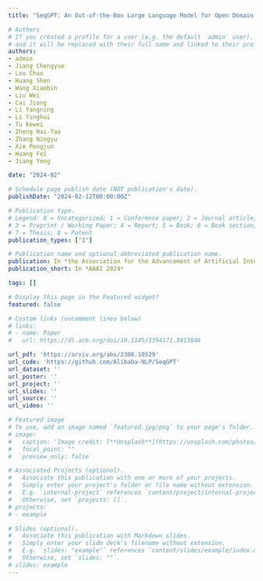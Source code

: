 ```yaml
---
title: "SeqGPT: An Out-of-the-Box Large Language Model for Open Domain Sequence Understanding"

# Authors
# If you created a profile for a user (e.g. the default `admin` user), write the username (folder name) here
# and it will be replaced with their full name and linked to their profile.
authors:
- admin
- Jiang Chengyue
- Lou Chao
- Huang Shen
- Wang Xiaobin
- Liu Wei
- Cai Jiong
- Li Yangning
- Li Yinghui
- Tu Kewei
- Zheng Hai-Tao
- Zhang Ningyu
- Xie Pengjun
- Huang Fei
- Jiang Yong

date: "2024-02"

# Schedule page publish date (NOT publication's date).
publishDate: "2024-02-12T00:00:00Z"

# Publication type.
# Legend: 0 = Uncategorized; 1 = Conference paper; 2 = Journal article;
# 3 = Preprint / Working Paper; 4 = Report; 5 = Book; 6 = Book section;
# 7 = Thesis; 8 = Patent
publication_types: ["1"]

# Publication name and optional abbreviated publication name.
publication: In *the Association for the Advancement of Artificial Intelligence 2024*
publication_short: In *AAAI 2024*

tags: []

# Display this page in the Featured widget?
featured: false

# Custom links (uncomment lines below)
# links:
# - name: Paper
#   url: https://dl.acm.org/doi/10.1145/3394171.3413846

url_pdf: 'https://arxiv.org/abs/2308.10529'
url_code: 'https://github.com/Alibaba-NLP/SeqGPT'
url_dataset: ''
url_poster: ''
url_project: ''
url_slides: ''
url_source: ''
url_video: ''

# Featured image
# To use, add an image named `featured.jpg/png` to your page's folder.
# image:
#   caption: 'Image credit: [**Unsplash**](https://unsplash.com/photos/pLCdAaMFLTE)'
#   focal_point: ""
#   preview_only: false

# Associated Projects (optional).
#   Associate this publication with one or more of your projects.
#   Simply enter your project's folder or file name without extension.
#   E.g. `internal-project` references `content/project/internal-project/index.md`.
#   Otherwise, set `projects: []`.
# projects:
# - example

# Slides (optional).
#   Associate this publication with Markdown slides.
#   Simply enter your slide deck's filename without extension.
#   E.g. `slides: "example"` references `content/slides/example/index.md`.
#   Otherwise, set `slides: ""`.
# slides: example
---
```


<!-- Supplementary notes can be added here, including [code, math, and images](https://wowchemy.com/docs/writing-markdown-latex/). -->
